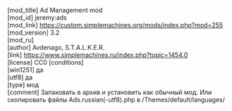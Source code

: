 [mod_title] Ad Management mod  
[mod_id] jeremy:ads  
[mod_link] https://custom.simplemachines.org/mods/index.php?mod=255  
[mod_version] 3.2  
[mod_ru]  
[author] Avdenago, S.T.A.L.K.E.R.  
[link] https://www.simplemachines.ru/index.php?topic=1454.0  
[license] CC0
[conditions]                           
[win1251] да  
[utf8] да  
[type] мод  
[comment] Запаковать в архив и установить как обычный мод. Или скопировать файлы Ads.russian(-utf8).php в /Themes/default/languages/ 
